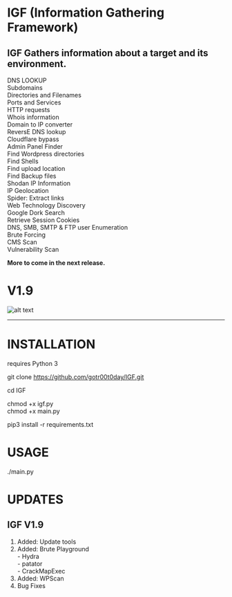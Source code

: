 # IGF (Information Gathering Framework)

## IGF Gathers information about a target and its environment.

DNS LOOKUP<br/>
Subdomains<br/>
Directories and Filenames<br/>
Ports and Services<br/>
HTTP requests<br/>
Whois information<br/>
Domain to IP converter<br/>
ReversE DNS lookup<br/>
Cloudflare bypass<br/>
Admin Panel Finder<br/>
Find Wordpress directories<br/>
Find Shells<br/>
Find upload location<br/>
Find Backup files<br/>
Shodan IP Information<br/>
IP Geolocation<br/>
Spider: Extract links<br/>
Web Technology Discovery<br/>
Google Dork Search<br/>
Retrieve Session Cookies<br/>
DNS, SMB, SMTP & FTP user Enumeration<br/>
Brute Forcing<br/>
CMS Scan<br/>
Vulnerability Scan<br/>




<b>More to come in the next release.</b>

# V1.9
![alt text](https://github.com/gotr00t0day/IGF/blob/master/20190823_131503.png)


___________________________________________________________________________________________________________


# INSTALLATION

requires Python 3

git clone https://github.com/gotr00t0day/IGF.git

cd IGF

chmod +x igf.py<br/>
chmod +x main.py

pip3 install -r requirements.txt


# USAGE

./main.py

# UPDATES

## IGF V1.9

1. Added: Update tools<br/>
2. Added: Brute Playground<br/>
          - Hydra<br/>
          - patator<br/>
          - CrackMapExec<br/>
3. Added: WPScan<br/>
4. Bug Fixes

